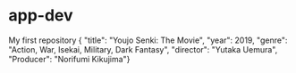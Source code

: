 # app-dev
My first repository
{ "title": "Youjo Senki: The Movie", "year": 2019, "genre": "Action, War, Isekai, Military, Dark Fantasy", "director": "Yutaka Uemura", "Producer": "Norifumi Kikujima"} 
